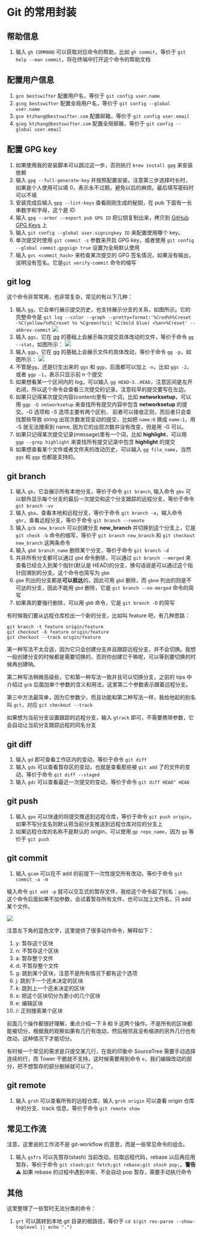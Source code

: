 # Git 的常用封装

## 帮助信息

1. 输入 `gh COMMAND` 可以获取对应命令的帮助，比如 `gh commit`，等价于 `git help --man commit`，将在终端中打开这个命令的帮助文档

## 配置用户信息

1. `gcn bestswifter` 配置用户名，等价于 `git config user.name`
2. `gcng bestswifter` 配置全局用户名，等价于 `git config --global user.name`
3. `gce ktzhang@bestswifter.com` 配置邮箱，等价于 `git config user.email`
4. `gceg ktzhang@bestswifter.com` 配置全局邮箱，等价于 `git config --global user.email`

## 配置 GPG key

1. 如果使用我的安装脚本可以跳过这一步，否则执行 `brew install gpg` 来安装依赖
2. 输入 `gpg --full-generate-key` 并按照配置安装，注意第三步选择时长时，如果是个人使用可以填 0，表示永不过期，避免以后的麻烦。最后填写密码时可以不填
3. 安装完成后输入 `gpg --list-keys` 查看刚刚生成的秘钥，在 pub 下面有一长串数字和字母，这个是 ID
4. 输入 `gpg --armor --export pub GPG ID` 把公钥复制出来，拷贝到 [GitHub GPG Keys](https://github.com/settings/keys) 上
5. 输入 `git config --global user.signingkey ID` 来配置使用哪个 key。
6. 单次提交时使用 `git commit -s` 参数来开启 GPG key，或者使用 `git config --global commit.gpgsign true` 设置为全局默认使用
7. 输入 `gvc <commit_hash>` 来检查某次提交的 GPG 签名情况，如果没有输出，说明没有签名。它是`git verify-commit` 命令的缩写

## git log

这个命令非常常用，也非常复杂，常见的有以下几种：

1. 输入 `gg`，它会单行展示提交历史，也支持展示分支的关系，如图所示。它的完整命令是 `git log --color --graph --pretty=format:'%Cred%h%Creset -%C(yellow)%d%Creset %s %Cgreen(%ci) %C(bold blue) <%an>%Creset' --abbrev-commit`
   ![](http://images.bestswifter.com/QQ20171220-114944@2x.png)
2. 输入 `ggs`，它在 gg 的基础上会展示每次提交具体改动的文件，等价于命令 `gg --stat`，如图所示：
   ![](http://images.bestswifter.com/QQ20171220-114134@2x.png)
3. 输入 `ggp`，它在 gg 的基础上会展示文件的具体改动，等价于命令 `gg -p`，如图所示：
   ![](http://images.bestswifter.com/QQ20171220-120353@2x.png)
4. 不管是`gg`，还是衍生出来的 `ggs` 和 `ggp`，后面都可以加上 `-n`，比如 `ggs -2`，或者 `ggp -1`，表示只显示前 n 个提交
5. 如果想看某一个区间内的 log，可以输入 `gg HEAD~3..HEAD`，注意区间是左开右闭，所以这个命令会查看三次提交的记录。注意较早的提交要写在左边。
6. 如果只记得某次提交内容(content)里有一个词，比如 **networksetup**，可以用 `ggp -G networksetup` 来查找所有提交内容中包含 **networksetup** 的提交。-G 选项和 -S 选项主要有两个区别，
前者可以接收正则，而后者只会查找那些导致 string 出现次数发现变动的提交，比如把 `name:0` 换成 `name:1`，用 -S 就无法搜索到 name, 因为它的出现次数并没有改变，但是用 -G 可以。
7. 如果只记得某次提交记录(message)里有一个词，比如 **highlight**，可以用 `ggp --grep highlight` 来查找所有提交记录中包含 **highlight** 的提交
8. 如果想查看某个文件或者文件夹的改动历史，可以输入 `gg file_name`，当然 `ggs` 和 `ggp` 也都是支持的。

## git branch

1. 输入 `gb`，它会展示所有本地分支，等价于命令 `git branch`, 输入命令 `gbv` 可以额外显示每个分支的最后一次提交和这个分支跟踪的远程分支，等价于命令 `git branch -vv`
2. 输入 `gba`，查看本地和远程分支，等价于命令 `git branch -a`，输入命令 `gbr`，查看远程分支，等价于命令 `git branch --remote`
3. 输入 `gcb new_branch` 可以创建分支 **new_branch** 并切换到这个分支上，它是 `git check -b` 命令的缩写，等价于 `git branch new_branch` 和 `git checkout new_branch` 这两条命令
4. 输入 `gbd branch_name` 删除某个分支，等价于命令 `git branch -d`
5. 并非所有分支都可以通过 `gbd` 命令删除，可以通过 `git branch --merged` 来查看已经合入到某个指针(默认是 HEAD)的分支，换句话说是可以通过这个指针回溯到的分支。这个命令也简写为 `gbm`
6. `gbm` 列出的分支都是**可以抵达**的，因此可用 `gbd` 删除，而 `gbnm` 列出的则是不可达的分支，因此不能用 `gbd` 删除，它是 `git branch --no-merged` 命令的简写
7. 如果真的要强行删除，可以用 `gbD` 命令，它是 `git branch -D` 的简写

有时候我们要从远程仓库检出一个新的分支，比如叫 feature 吧，有几种思路：

```shell
git branch -t feature origin/feature
git checkout -b feature origin/feature
git checkout --track origin/feature
```

第一种写法不太合适，因为它只会创建分支并且跟踪远程分支，并不会切换。我想一般创建分支的时候都是需要切换的，否则你创建它干嘛呢，可以等到要切换的时候再创建呐。

第二种写法稍微高级些，它和第一种写法一致并且可以切换分支，之前的 tips 中介绍过 `gcb` 后面加单个参数的含义和用法，这里第二个参数表示跟着远程分支。

第三中方法最简单，因为它参数少，而且功能和第二种写法一样，我给他起的别名叫 `gct`，对应 `git checkout --track`

如果想为当前分支设置跟踪的远程分支，输入 `gtrack` 即可，不需要携带参数，它会自动让当前分支跟踪远程的同名分支

## git diff

1. 输入 `gd` 即可查看工作区内的变动，等价于命令 `git diff`
2. 输入 `gds` 可以查看暂存区的变动，也就是查看那些被 `git add` 了的文件的变动，等价于命令 `git diff --staged`
3. 输入 `gdc` 可以查看最近一次提交的变动，等价于命令 `git diff HEAD^ HEAD`

## git push

1. 输入 `gpo` 可以快速的将提交推送到远程仓库，等价于命令 `git push origin`，如果不写分支名则默认把当前分支推送到远程仓库对应的分支上
2. 如果远程仓库的名称不是默认的 origin，可以使用 `gp repo_name`，因为 `gp` 等价于 `git push`

## git commit

1. 输入 `gcam` 可以在不 add 的前提下一次性提交所有改动，等价于命令 `git commit -a -m`

输入命令 `git add -p` 就可以交互式的暂存文件，我给这个命令起了别名：`gap`。这个命令后面如果不加参数，会试着暂存所有文件，也可以加上文件名，只 add 某个文件。

![](https://diycode.b0.upaiyun.com/photo/2017/ebd89558e4d3a39558eb3b13a39579b4.png)

注意左下角的蓝色文字，这里提供了很多动作命令，解释如下：

1. y: 暂存这个区块
2. n: 不暂存这个区块
3. a: 暂存整个文件
4. d: 不暂存整个文件
5. g: 跳到某个区块，注意不是所有情况下都有这个选项
6. j: 跳到下一个还未决定的区块
7. k: 跳到上一个还未决定的区块
8. s: 把这个区块切分为更小的几个区块
9. e: 编辑区块
10. /: 正则搜索某个区块

前面几个操作都很好理解，重点介绍一下 8 和 9 这两个操作。不是所有的区块都能被切分，根据我的观察如果有几行有改动，然后相邻且没有缩进的另外几行也有改动，这种情况下才能切分。

有时候一个常见的需求是只提交某几行，在我的印象中 SourceTree 需要手动选择连续的行，而 Tower 干脆就不支持，这时候需要用到命令 `e`，我们编辑改动的部分，把不想暂存的部分删掉就可以了。

## git remote

1. 输入 `grsh` 可以查看所有的远程仓库，输入 `grsh origin` 可以查看 origin 仓库中的分支、track 信息，等价于命令 `git remote show`

## 常见工作流

注意，这里说的工作流不是 git-workflow 的意思，而是一些常见命令的组合。

1. 输入 `gsfrs` 可以先暂存(stash) 当前改动，拉取远程代码，rebase 以后再应用暂存，等价于命令 `git stash;git fetch;git rebase;git stash pop;`。**警告⚠️** 如果 rebase 的过程中遇到冲突，不会自动 pop 暂存，需要手动执行命令

## 其他

这里整理了一些暂时无法分类的命令：

1. `grt` 可以跳转到本地 git 目录的根路径，等价于 `cd $(git rev-parse --show-toplevel || echo ".")`
